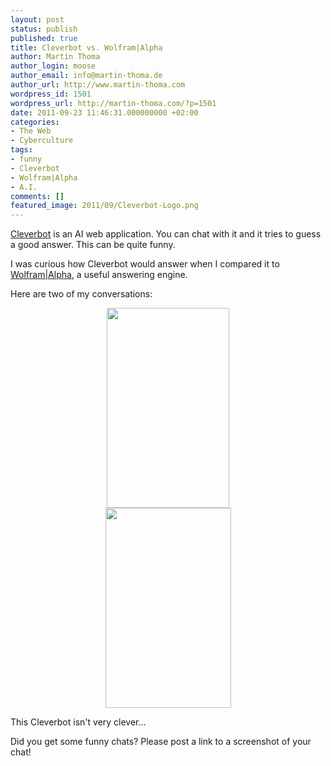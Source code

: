 ```yaml
---
layout: post
status: publish
published: true
title: Cleverbot vs. Wolfram|Alpha
author: Martin Thoma
author_login: moose
author_email: info@martin-thoma.de
author_url: http://www.martin-thoma.com
wordpress_id: 1501
wordpress_url: http://martin-thoma.com/?p=1501
date: 2011-09-23 11:46:31.000000000 +02:00
categories:
- The Web
- Cyberculture
tags:
- funny
- Cleverbot
- Wolfram|Alpha
- A.I.
comments: []
featured_image: 2011/09/Cleverbot-Logo.png
---
```

<a href="http://cleverbot.com/" title="Cleverbot">Cleverbot</a> is an AI web application. You can chat with it and it tries to guess a good answer. This can be quite funny.

I was curious how Cleverbot would answer when I compared it to <a href="http://www.wolframalpha.com/" title="answer engine">Wolfram|Alpha</a>, a useful answering engine. 

Here are two of my conversations:

<div class="separator" style="clear: both; text-align: center;">
<a href="http://1.bp.blogspot.com/_ndHE4hkuvB4/TS8_C6OEcKI/AAAAAAAAElE/ACAaPhl_4V4/s1600/Cleverbot.png" imageanchor="1" style="margin-left: 1em; margin-right: 1em;"><img border="0" height="320" src="http://1.bp.blogspot.com/_ndHE4hkuvB4/TS8_C6OEcKI/AAAAAAAAElE/ACAaPhl_4V4/s320/Cleverbot.png" width="196" /></a></div>

<div class="separator" style="clear: both; text-align: center;">
<a href="http://4.bp.blogspot.com/_ndHE4hkuvB4/TS8_Hux4EaI/AAAAAAAAElM/h1mn8sXUZt0/s1600/Cleverbot-2.png" imageanchor="1" style="margin-left: 1em; margin-right: 1em;"><img border="0" height="320" src="http://4.bp.blogspot.com/_ndHE4hkuvB4/TS8_Hux4EaI/AAAAAAAAElM/h1mn8sXUZt0/s320/Cleverbot-2.png" width="201" /></a></div>

This Cleverbot isn't very clever...

Did you get some funny chats? Please post a link to a screenshot of your chat!
